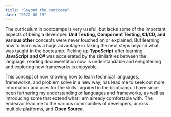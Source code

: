 ```yaml
---
title: "Beyond the bootcamp"
date: "2022-08-19"
---
```


The curriculum in bootcamps is very useful, but lacks some of the important aspects of being a developer. **Unit Testing, Component Testing, CI/CD, and various other** concepts were never touched on or explained. But learning how to learn was a huge advantage in taking the next steps beyond what was taught in the bootcamp. Picking up **TypeScript** after learning **JavaScript and C#** was accelerated by the similarities between the language, reading documentation now is understandable and enlightening and exploring new frameworks is enjoyable.

This concept of now knowing how to learn technical languages, frameworks, and problem solve in a new way, has lead me to seek out more information and uses for the skills I aquired in the bootcamp. I have since been furthering my understanding of languages and frameworks, as well as introducing some that extend what I am already comfortable with. The endeavor lead me to the various communities of developers, across multiple platforms, and **Open Source**.

